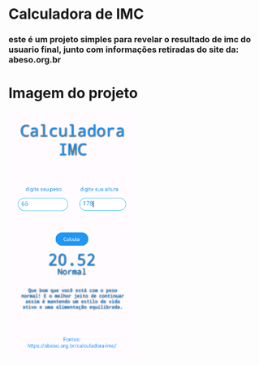 # Calculadora de IMC
### este é um projeto simples para revelar o resultado de imc do usuario final, junto com informações retiradas do site da: abeso.org.br

# Imagem do projeto
 <img src="/images/imc.PNG"  width="250px" alt="imc-img">
